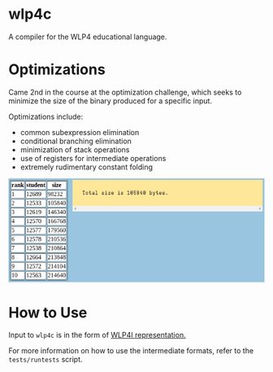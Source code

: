 # wlp4c

A compiler for the WLP4 educational language.

# Optimizations

Came 2nd in the course at the optimization challenge, which seeks to minimize the size of the binary produced for a specific input.

Optimizations include:
* common subexpression elimination
* conditional branching elimination
* minimization of stack operations
* use of registers for intermediate operations
* extremely rudimentary constant folding

![Score in bytes compared to a reference binary of size 180KB.](score.png)

# How to Use

Input to `wlp4c` is in the form of [WLP4I representation.](https://student.cs.uwaterloo.ca/~cs241/wlp4/wlp4i.html)

For more information on how to use the intermediate formats, refer to the `tests/runtests` script.
